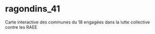 # ragondins_41
Carte interactive des communes du 18 engagées dans la lutte collective contre les RAEE
